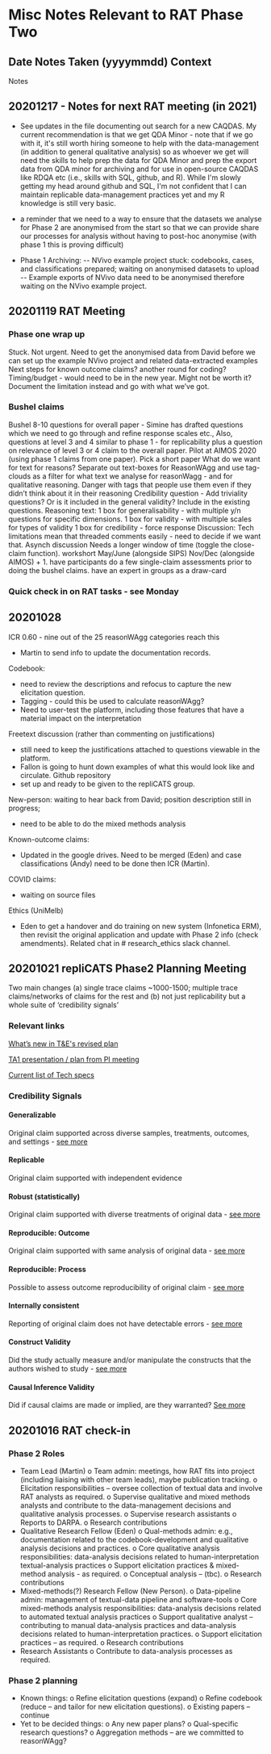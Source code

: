 # Misc Notes Relevant to RAT Phase Two

## Date Notes Taken (yyyymmdd) Context

Notes

## 20201217 - Notes for next RAT meeting (in 2021)

- See updates in the file documenting out search for a new CAQDAS. My current recommendation is that we get QDA Minor - note that if we go with it, it's still worth hiring someone to help with the data-management (in addition to  general qualitative analysis) so as whoever we get will need the skills to help prep the data for QDA Minor and prep the export data from QDA minor for archiving and for use in open-source CAQDAS like RDQA etc (i.e., skills with SQL, github, and R). While I'm slowly getting my head around github and SQL, I'm not confident that I can maintain replicable data-management practices yet and my R knowledge is still very basic.

- a reminder that we need to a way to ensure that the datasets we analyse for Phase 2 are anonymised from the start so that we can provide share our processes for analysis without having to post-hoc anonymise (with phase 1 this is proving difficult)

- Phase 1 Archiving:
-- NVivo example project stuck: codebooks, cases, and classifications prepared; waiting on anonymised datasets to upload
-- Example exports of NVivo data need to be anonymised therefore waiting on the NVivo example project.

## 20201119 RAT Meeting

### Phase one wrap up

Stuck. Not urgent. Need to get the anonymised data from David before we can set up the example NVivo project and related data-extracted examples
Next steps for known outcome claims?
another round for coding? Timing/budget - would need to be in the new year. Might not be worth it? Document the limitation instead and go with what we’ve got.

### Bushel claims

Bushel 8-10 questions for overall paper - Simine has drafted questions which we need to go through and refine response scales etc.,
Also, questions at level 3 and 4 similar to phase 1 - for replicability plus a question on relevance of level 3 or 4 claim to the overall paper.
Pilot at AIMOS 2020 (using phase 1 claims from one paper).
Pick a short paper
What do we want for text for reasons? Separate out text-boxes for ReasonWAgg and use tag-clouds as a filter for what text we analyse for reasonWagg - and for qualitative reasoning.
Danger with tags that people use them even if they didn’t think about it in their reasoning
Credibility question -
Add triviality questions? Or is it included in the general validity? Include in the existing questions.
Reasoning text:
1 box for generalisability - with multiple y/n questions for specific dimensions.
1 box for validity - with multiple scales for types of validity
1 box for credibility - force response
Discussion:
Tech limitations mean that threaded comments easily - need to decide if we want that.
Asynch discussion
Needs a longer window of time (toggle the close-claim function).
workshort May/June (alongside SIPS) Nov/Dec (alongside AIMOS) + 1.
have participants do a few single-claim assessments prior to doing the bushel claims.
have an expert in groups as a draw-card

### Quick check in on RAT tasks - see Monday

## 20201028

ICR 0.60 - nine out of the 25 reasonWAgg categories reach this

- Martin to send info to update the documentation records.

Codebook:

- need to review the descriptions and refocus to capture the new elicitation question.
- Tagging - could this be used to calculate reasonWAgg?
- Need to user-test the platform, including those features that have a material impact on the interpretation

Freetext discussion (rather than commenting on justifications)

- still need to keep the justifications attached to questions viewable in the platform.
- Fallon is going to hunt down examples of what this would look like and circulate.
  Github repository
- set up and ready to be given to the repliCATS group.

New-person: waiting to hear back from David; position description still in progress;

- need to be able to do the mixed methods analysis

Known-outcome claims:

- Updated in the google drives. Need to be merged (Eden) and case classifications (Andy) need to be done then ICR (Martin).

COVID claims:

- waiting on source files

Ethics (UniMelb)

- Eden to get a handover and do training on new system (Infonetica ERM), then revisit the original application and update with Phase 2 info (check amendments). Related chat in # research_ethics slack channel.

## 20201021 repliCATS Phase2 Planning Meeting

Two main changes (a) single trace claims ~1000-1500; multiple trace claims/networks of claims for the rest
and (b) not just replicability but a whole suite of ‘credibility signals’

### Relevant links

[What’s new in T&E's revised plan](https://drive.google.com/file/d/17AQfm46qZTX-SeKIGP5-NBpH0pn-EgRF/view)

[TA1 presentation / plan from PI meeting](https://drive.google.com/drive/folders/1q7OmFsYOtQDhZloETwv784AukbNJ9dvh)

[Current list of Tech specs](https://docs.google.com/document/d/1qkLmFUEBPTD4GjFuptxrSBwTIg6tNrG5wROZKe0fL8o/edit#)

### Credibility Signals

#### Generalizable

Original claim supported across diverse samples, treatments, outcomes, and settings - [see more](https://docs.google.com/document/d/12rv_4_zKN535gTyYwxro0Y36hgZNW5TIx7mF_5lhxYs/edit)

#### Replicable

Original claim supported with independent evidence

#### Robust (statistically)

Original claim supported with diverse treatments of original data - [see more](https://docs.google.com/document/d/1Em17UeJoVsNLvOu41rN1rvD6KR6iVpxSSBxtXErPrAc/edit)

#### Reproducible: Outcome

Original claim supported with same analysis of original data - [see more](https://docs.google.com/document/d/1Em17UeJoVsNLvOu41rN1rvD6KR6iVpxSSBxtXErPrAc/edit)

#### Reproducible: Process

Possible to assess outcome reproducibility of original claim - [see more](https://docs.google.com/document/d/1Em17UeJoVsNLvOu41rN1rvD6KR6iVpxSSBxtXErPrAc/edit)

#### Internally consistent

Reporting of original claim does not have detectable errors - [see more](https://docs.google.com/document/d/1zIi7tO07s0E1gZI4KBHHe3gzNDU3xqJcz5zkz7tFvYs/edit)

#### Construct Validity

Did the study actually measure and/or manipulate the constructs that the authors wished to study - [see more](https://docs.google.com/document/d/1miWxYIS0tVTJ3mTCOLkVUG4Z5Ubke37wRqlH9NZDU3M/edit)

#### Causal Inference Validity

Did if causal claims are made or implied, are they warranted? [See more](https://docs.google.com/document/d/1miWxYIS0tVTJ3mTCOLkVUG4Z5Ubke37wRqlH9NZDU3M/edit)

## 20201016 RAT check-in

### Phase 2 Roles

- Team Lead (Martin)
  o Team admin: meetings, how RAT fits into project (including liaising with other team leads),
  maybe publication tracking.
  o Elicitation responsibilities – oversee collection of textual data and involve RAT analysts as required.
  o Supervise qualitative and mixed methods analysts and contribute to the data-management decisions and
  qualitative analysis processes.
  o Supervise research assistants
  o Reports to DARPA.
  o Research contributions
- Qualitative Research Fellow (Eden)
  o Qual-methods admin: e.g., documentation related to the codebook-development and qualitative analysis
  decisions and practices.
  o Core qualitative analysis responsibilities: data-analysis decisions related to human-interpretation
  textual-analysis practices
  o Support elicitation practices & mixed-method analysis - as required.
  o Conceptual analysis – (tbc).
  o Research contributions
- Mixed-methods(?) Research Fellow (New Person).
  o Data-pipeline admin: management of textual-data pipeline and software-tools
  o Core mixed-methods analysis responsibilities: data-analysis decisions related to automated textual
  analysis practices
  o Support qualitative analyst – contributing to manual data-analysis practices and data-analysis decisions
  related to human-interpretation practices.
  o Support elicitation practices – as required.
  o Research contributions
- Research Assistants
  o Contribute to data-analysis processes as required.

### Phase 2 planning

- Known things:
  o Refine elicitation questions (expand)
  o Refine codebook (reduce – and tailor for new elicitation questions).
  o Existing papers – continue
- Yet to be decided things:
  o Any new paper plans?
  o Qual-specific research questions?
  o Aggregation methods – are we committed to reasonWAgg?
